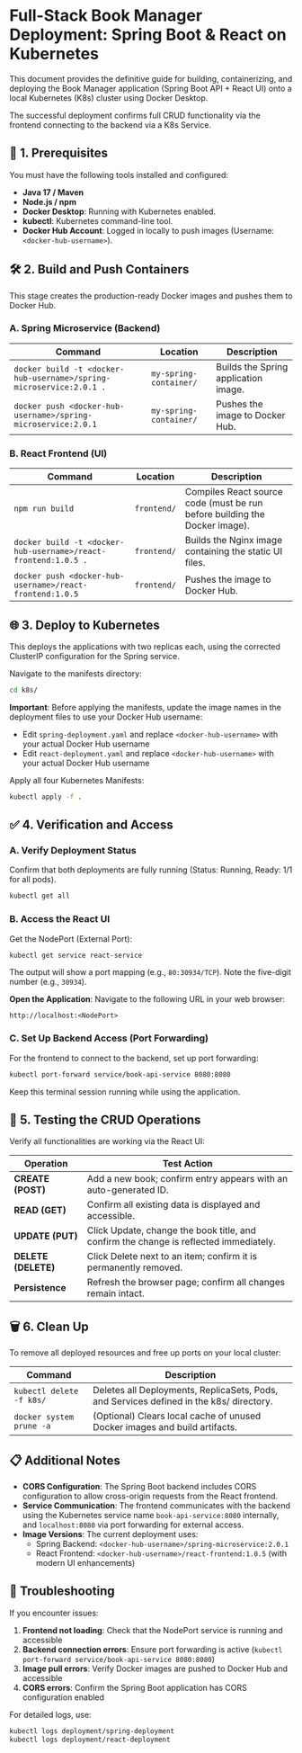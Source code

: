# Full-Stack Book Manager Deployment: Spring Boot & React on Kubernetes

This document provides the definitive guide for building, containerizing, and deploying the Book Manager application (Spring Boot API + React UI) onto a local Kubernetes (K8s) cluster using Docker Desktop.

The successful deployment confirms full CRUD functionality via the frontend connecting to the backend via a K8s Service.

## 🚀 1. Prerequisites

You must have the following tools installed and configured:

- **Java 17 / Maven**
- **Node.js / npm**
- **Docker Desktop**: Running with Kubernetes enabled.
- **kubectl**: Kubernetes command-line tool.
- **Docker Hub Account**: Logged in locally to push images (Username: `<docker-hub-username>`).

## 🛠️ 2. Build and Push Containers

This stage creates the production-ready Docker images and pushes them to Docker Hub.

### A. Spring Microservice (Backend)

| Command                                                             | Location               | Description                          |
| ------------------------------------------------------------------- | ---------------------- | ------------------------------------ |
| `docker build -t <docker-hub-username>/spring-microservice:2.0.1 .` | `my-spring-container/` | Builds the Spring application image. |
| `docker push <docker-hub-username>/spring-microservice:2.0.1`       | `my-spring-container/` | Pushes the image to Docker Hub.      |

### B. React Frontend (UI)

| Command                                                        | Location    | Description                                                                |
| -------------------------------------------------------------- | ----------- | -------------------------------------------------------------------------- |
| `npm run build`                                                | `frontend/` | Compiles React source code (must be run before building the Docker image). |
| `docker build -t <docker-hub-username>/react-frontend:1.0.5 .` | `frontend/` | Builds the Nginx image containing the static UI files.                     |
| `docker push <docker-hub-username>/react-frontend:1.0.5`       | `frontend/` | Pushes the image to Docker Hub.                                            |

## 🌐 3. Deploy to Kubernetes

This deploys the applications with two replicas each, using the corrected ClusterIP configuration for the Spring service.

Navigate to the manifests directory:

```bash
cd k8s/
```

**Important**: Before applying the manifests, update the image names in the deployment files to use your Docker Hub username:

- Edit `spring-deployment.yaml` and replace `<docker-hub-username>` with your actual Docker Hub username
- Edit `react-deployment.yaml` and replace `<docker-hub-username>` with your actual Docker Hub username

Apply all four Kubernetes Manifests:

```bash
kubectl apply -f .
```

## ✅ 4. Verification and Access

### A. Verify Deployment Status

Confirm that both deployments are fully running (Status: Running, Ready: 1/1 for all pods).

```bash
kubectl get all
```

### B. Access the React UI

Get the NodePort (External Port):

```bash
kubectl get service react-service
```

The output will show a port mapping (e.g., `80:30934/TCP`). Note the five-digit number (e.g., `30934`).

**Open the Application**: Navigate to the following URL in your web browser:

```
http://localhost:<NodePort>
```

### C. Set Up Backend Access (Port Forwarding)

For the frontend to connect to the backend, set up port forwarding:

```bash
kubectl port-forward service/book-api-service 8080:8080
```

Keep this terminal session running while using the application.

## 🧪 5. Testing the CRUD Operations

Verify all functionalities are working via the React UI:

| Operation           | Test Action                                                                           |
| ------------------- | ------------------------------------------------------------------------------------- |
| **CREATE (POST)**   | Add a new book; confirm entry appears with an auto-generated ID.                      |
| **READ (GET)**      | Confirm all existing data is displayed and accessible.                                |
| **UPDATE (PUT)**    | Click Update, change the book title, and confirm the change is reflected immediately. |
| **DELETE (DELETE)** | Click Delete next to an item; confirm it is permanently removed.                      |
| **Persistence**     | Refresh the browser page; confirm all changes remain intact.                          |

## 🗑️ 6. Clean Up

To remove all deployed resources and free up ports on your local cluster:

| Command                  | Description                                                                             |
| ------------------------ | --------------------------------------------------------------------------------------- |
| `kubectl delete -f k8s/` | Deletes all Deployments, ReplicaSets, Pods, and Services defined in the k8s/ directory. |
| `docker system prune -a` | (Optional) Clears local cache of unused Docker images and build artifacts.              |

## 📋 Additional Notes

- **CORS Configuration**: The Spring Boot backend includes CORS configuration to allow cross-origin requests from the React frontend.
- **Service Communication**: The frontend communicates with the backend using the Kubernetes service name `book-api-service:8080` internally, and `localhost:8080` via port forwarding for external access.
- **Image Versions**: The current deployment uses:
  - Spring Backend: `<docker-hub-username>/spring-microservice:2.0.1`
  - React Frontend: `<docker-hub-username>/react-frontend:1.0.5` (with modern UI enhancements)

## 🔧 Troubleshooting

If you encounter issues:

1. **Frontend not loading**: Check that the NodePort service is running and accessible
2. **Backend connection errors**: Ensure port forwarding is active (`kubectl port-forward service/book-api-service 8080:8080`)
3. **Image pull errors**: Verify Docker images are pushed to Docker Hub and accessible
4. **CORS errors**: Confirm the Spring Boot application has CORS configuration enabled

For detailed logs, use:

```bash
kubectl logs deployment/spring-deployment
kubectl logs deployment/react-deployment
```
